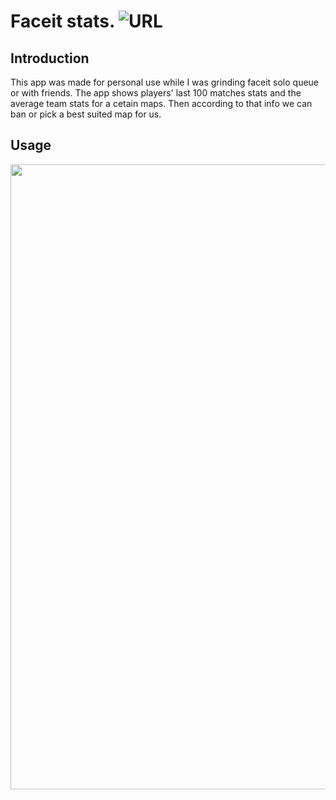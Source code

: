 # Faceit stats. ![URL](https://www.faceit.tips)

## Introduction
This app was made for personal use while I was grinding faceit solo queue or with friends. The app shows players' last 100 matches stats and the average team stats for a cetain maps. Then according to that info we can ban or pick a best suited map for us. 


## Usage
<img src="https://media.giphy.com/media/4Vdp3iiHyMIWlsnFyM/source.mov?cid=790b76115a43711d3e40f91256f9154f76f329d27f78ad48&rid=source.mov&ct=g" width="1000px"/>
